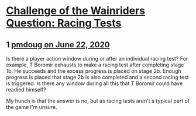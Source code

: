 # [Challenge of the Wainriders Question: Racing Tests](https://community.fantasyflightgames.com/topic/309314-challenge-of-the-wainriders-question-racing-tests/)

## 1 [pmdoug on June 22, 2020](https://community.fantasyflightgames.com/topic/309314-challenge-of-the-wainriders-question-racing-tests/?do=findComment&comment=3954383)

Is there a player action window during or after an individual racing test? For example, T Boromir exhausts to make a racing test after completing stage 1b. He succeeds and the excess progress is placed on stage 2b. Enough progress is placed that stage 2b is also completed and a second racing test is triggered. Is there any window during all this that T Boromir could have readied himself? 

My hunch is that the answer is no, but as racing tests aren't a typical part of the game I'm unsure. 

